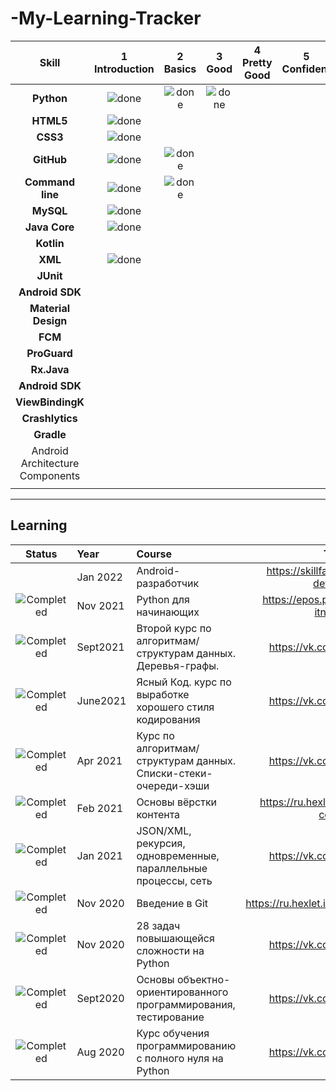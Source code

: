 # -My-Learning-Tracker
[done]: https://user-images.githubusercontent.com/29199184/32275438-8385f5c0-bf0b-11e7-9406-42265f71e2bd.png "Done"

|               Skill              | 1<br>Introduction | 2<br>Basics   | 3<br>Good     | 4<br>Pretty Good | 5<br>Confident | 6<br>Awesome    |
|:--------------------------------:|:-----------------:|:-------------:|:-------------:|:----------------:|:--------------:|:---------------:|
|**Python**                        | ![done][done]     | ![done][done] | ![done][done] |                  |                |                 |
|**HTML5**                         | ![done][done]     |               |               |                  |                |                 |
|**CSS3**                          | ![done][done]     |               |               |                  |                |                 |
|**GitHub**                        | ![done][done]     | ![done][done] |               |                  |                |                 |
|**Command line**                  | ![done][done]     | ![done][done] |               |                  |                |                 |
|**MySQL**                         | ![done][done]     |               |               |                  |                |                 |
|**Java Core**                     | ![done][done]     |               |               |                  |                |                 |
|**Kotlin**                        |                   |               |               |                  |                |                 |
|**XML**                           | ![done][done]     |               |               |                  |                |                 |
|**JUnit**                         |                   |               |               |                  |                |                 |
|**Android SDK**                   |                   |               |               |                  |                |                 |
|**Material Design**               |                   |               |               |                  |                |                 |
|**FCM**                           |                   |               |               |                  |                |                 |
|**ProGuard**                      |                   |               |               |                  |                |                 |
|**Rx.Java**                       |                   |               |               |                  |                |                 |
|**Android SDK**                   |                   |               |               |                  |                |                 |
|**ViewBindingK**                  |                   |               |               |                  |                |                 |
|**Crashlytics**                   |                   |               |               |                  |                |                 |
|**Gradle**                        |                   |               |               |                  |                |                 |
| Android Architecture Components  |                   |               |               |                  |                |                 |
|                                  |                   |               |               |                  |                |                 |

----
## Learning
[Completed]: https://user-images.githubusercontent.com/29199184/32275438-8385f5c0-bf0b-11e7-9406-42265f71e2bd.png "Completed"

|            Status           |   Year   | Course                                                          |                Tutor                        |
|:---------------------------:|:---------|:----------------------------------------------------------------|:-------------------------------------------:|
|                             | Jan 2022 | Android-разработчик                                             | https://skillfactory.ru/python-developer    |
| ![Completed][Completed]     | Nov 2021 | Python для начинающих                                           | https://epos.permkrai.ru/perm-itnetwork     |
| ![Completed][Completed]     | Sept2021 | Второй курс по алгоритмам/структурам данных. Деревья-графы.     | https://vk.com/lambda_brain                 |
| ![Completed][Completed]     | June2021 | Ясный Код. курс по выработке хорошего стиля кодирования         | https://vk.com/lambda_brain                 |
| ![Completed][Completed]     | Apr 2021 | Курс по алгоритмам/структурам данных. Списки-стеки-очереди-хэши | https://vk.com/lambda_brain                 |
| ![Completed][Completed]     | Feb 2021 | Основы вёрстки контента                                         | https://ru.hexlet.io/courses/css-content    |
| ![Completed][Completed]     | Jan 2021 | JSON/XML, рекурсия, одновременные, параллельные процессы, сеть  | https://vk.com/lambda_brain                 |
| ![Completed][Completed]     | Nov 2020 | Введение в Git                                                  | https://ru.hexlet.io/courses/intro_to_git   |
| ![Completed][Completed]     | Nov 2020 | 28 задач повышающейся сложности на Python                       | https://vk.com/lambda_brain                 |
| ![Completed][Completed]     | Sept2020 | Основы объектно-ориентированного программирования, тестирование | https://vk.com/lambda_brain                 |
| ![Completed][Completed]     | Aug 2020 | Курс обучения программированию с полного нуля на Python         | https://vk.com/lambda_brain                 |
